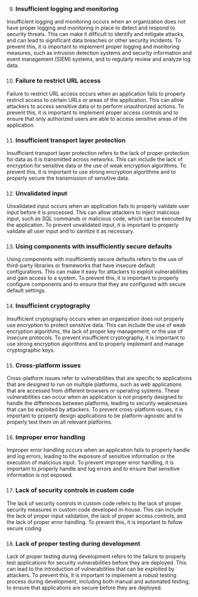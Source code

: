 9. ### Insufficient logging and monitoring
Insufficient logging and monitoring occurs when an organization does not have proper logging and monitoring in place to detect and respond to security threats. This can make it difficult to identify and mitigate attacks, and can lead to significant data breaches or other security incidents. To prevent this, it is important to implement proper logging and monitoring measures, such as intrusion detection systems and security information and event management (SIEM) systems, and to regularly review and analyze log data.

10. ### Failure to restrict URL access
Failure to restrict URL access occurs when an application fails to properly restrict access to certain URLs or areas of the application. This can allow attackers to access sensitive data or to perform unauthorized actions. To prevent this, it is important to implement proper access controls and to ensure that only authorized users are able to access sensitive areas of the application.

11. ### Insufficient transport layer protection
Insufficient transport layer protection refers to the lack of proper protection for data as it is transmitted across networks. This can include the lack of encryption for sensitive data or the use of weak encryption algorithms. To prevent this, it is important to use strong encryption algorithms and to properly secure the transmission of sensitive data.

12. ### Unvalidated input
Unvalidated input occurs when an application fails to properly validate user input before it is processed. This can allow attackers to inject malicious input, such as SQL commands or malicious code, which can be executed by the application. To prevent unvalidated input, it is important to properly validate all user input and to sanitize it as necessary.

13. ### Using components with insufficiently secure defaults
Using components with insufficiently secure defaults refers to the use of third-party libraries or frameworks that have insecure default configurations. This can make it easy for attackers to exploit vulnerabilities and gain access to a system. To prevent this, it is important to properly configure components and to ensure that they are configured with secure default settings.

14. ### Insufficient cryptography
Insufficient cryptography occurs when an organization does not properly use encryption to protect sensitive data. This can include the use of weak encryption algorithms, the lack of proper key management, or the use of insecure protocols. To prevent insufficient cryptography, it is important to use strong encryption algorithms and to properly implement and manage cryptographic keys.

15. ### Cross-platform issues
Cross-platform issues refer to vulnerabilities that are specific to applications that are designed to run on multiple platforms, such as web applications that are accessed from different browsers or operating systems. These vulnerabilities can occur when an application is not properly designed to handle the differences between platforms, leading to security weaknesses that can be exploited by attackers. To prevent cross-platform issues, it is important to properly design applications to be platform-agnostic and to properly test them on all relevant platforms.

16. ### Improper error handling
Improper error handling occurs when an application fails to properly handle and log errors, leading to the exposure of sensitive information or the execution of malicious input. To prevent improper error handling, it is important to properly handle and log errors and to ensure that sensitive information is not exposed.

17. ### Lack of security controls in custom code
The lack of security controls in custom code refers to the lack of proper security measures in custom code developed in-house. This can include the lack of proper input validation, the lack of proper access controls, and the lack of proper error handling. To prevent this, it is important to follow secure coding

18. ### Lack of proper testing during development
Lack of proper testing during development refers to the failure to properly test applications for security vulnerabilities before they are deployed. This can lead to the introduction of vulnerabilities that can be exploited by attackers. To prevent this, it is important to implement a robust testing process during development, including both manual and automated testing, to ensure that applications are secure before they are deployed.